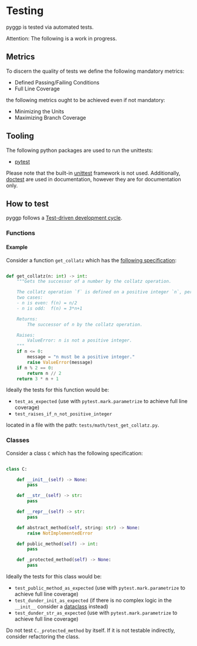# Testing

pyggp is tested via automated tests.

Attention: The following is a work in progress.

## Metrics

To discern the quality of tests we define the following mandatory metrics:

- Defined Passing/Failing Conditions
- Full Line Coverage

the following metrics ought to be achieved even if not mandatory:

- Minimizing the Units
- Maximizing Branch Coverage

## Tooling

The following python packages are used to run the unittests:

- [pytest](https://docs.pytest.org)

Please note that the built-in [unittest](https://docs.python.org/3/library/unittest.html) framework is not used.
Additionally, [doctest](https://docs.python.org/3/library/doctest.html) are used in documentation, however they are for
documentation only.

## How to test

pyggp follows a [Test-driven development cycle](https://en.wikipedia.org/wiki/Test-driven_development).

### Functions

#### Example

Consider a function `get_collatz` which has the
[following specification](https://en.wikipedia.org/wiki/Collatz_conjecture):

```python

def get_collatz(n: int) -> int:
    """Gets the successor of a number by the collatz operation.

    The collatz operation `f` is defined on a positive integer `n`, permitting
    two cases:
    - n is even: f(n) = n/2
    - n is odd:  f(n) = 3*n+1

    Returns:
        The successor of n by the collatz operation.

    Raises:
        ValueError: n is not a positive integer.
    """
    if n <= 0:
        message = "n must be a positive integer."
        raise ValueError(message)
    if n % 2 == 0:
        return n // 2
    return 3 * n + 1

```

Ideally the tests for this function would be:

- `test_as_expected` (use with `pytest.mark.parametrize` to achieve full line coverage)
- `test_raises_if_n_not_positive_integer`

located in a file with the path: `tests/math/test_get_collatz.py`.

### Classes

Consider a class `C` which has the following specification:

```python

class C:

    def __init__(self) -> None:
        pass

    def __str__(self) -> str:
        pass

    def __repr__(self) -> str:
        pass

    def abstract_method(self, string: str) -> None:
        raise NotImplementedError

    def public_method(self) -> int:
        pass

    def _protected_method(self) -> None:
        pass

```

Ideally the tests for this class would be:

- `test_public_method_as_expected` (use with `pytest.mark.parametrize` to achieve full line coverage)
- `test_dunder_init_as_expected` (if there is no complex logic in the `__init__` consider a
  [dataclass](https://docs.python.org/3/library/dataclasses.html) instead)
- `test_dunder_str_as_expected` (use with `pytest.mark.parametrize` to achieve full line coverage)

Do not test `C._protected_method` by itself. If it is not testable indirectly, consider refactoring the class.
